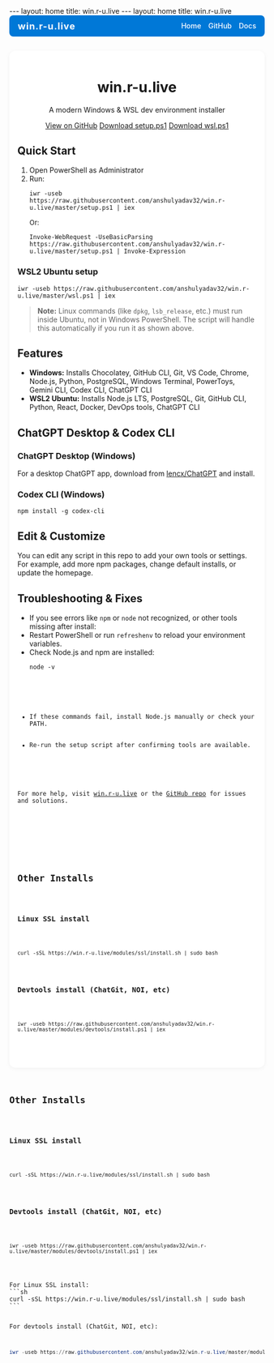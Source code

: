 <title>win.r-u.live | Windows & WSL Dev Environment Installer</title>
<script>
// Add copy buttons to all code blocks
document.addEventListener('DOMContentLoaded', function() {
   document.querySelectorAll('pre > code').forEach(function(codeBlock) {
      var button = document.createElement('button');
      button.className = 'copy-btn';
      button.textContent = 'Copy';
      button.style = 'float:right; margin:4px; font-size:0.9em;';
      button.onclick = function() {
         navigator.clipboard.writeText(codeBlock.textContent);
         button.textContent = 'Copied!';
         setTimeout(function(){ button.textContent = 'Copy'; }, 1200);
      };
      codeBlock.parentNode.insertBefore(button, codeBlock);
   });
});
</script>
---
layout: home
title: win.r-u.live
---
<link rel="stylesheet" href="/assets/css/mobile.css">
<style>
   .navbar {
      display: flex;
      justify-content: space-between;
      align-items: center;
      background: #0078d7;
      color: #fff;
      padding: 0.7em 1.2em;
      border-radius: 8px;
      margin-bottom: 2em;
   }
   .navbar .nav-title {
      font-size: 1.3em;
      font-weight: 700;
      letter-spacing: 1px;
   }
   .navbar .nav-links {
      display: flex;
      gap: 1em;
   }
   .navbar .nav-links a {
      color: #fff;
      text-decoration: none;
      font-weight: 500;
      transition: color 0.2s;
   }
   .navbar .nav-links a:hover {
      color: #cce6ff;
   }
   .container {
      max-width: 600px;
      margin: auto;
      padding: 1rem;
      background: #fff;
      border-radius: 12px;
      box-shadow: 0 2px 8px rgba(0,0,0,0.05);
   }
   @media (max-width: 700px) {
      .container {
         max-width: 98vw;
         padding: 0.5rem;
      }
      h1 {
         font-size: 2em;
      }
      pre, code {
         font-size: 0.95em;
      }
      .button {
         width: 100%;
         margin: 0.5em 0;
         font-size: 1em;
      }
   }
    .copy-btn {
       float: right;
       margin: 4px;
       font-size: 0.9em;
       background: #0078d7;
       color: #fff;
       border: none;
       border-radius: 4px;
       padding: 0.3em 0.8em;
       cursor: pointer;
       transition: background 0.2s;
    }
    .copy-btn:hover {
       background: #005fa3;
    }
</style>
<script>
document.addEventListener('DOMContentLoaded', function() {
   document.querySelectorAll('pre > code').forEach(function(codeBlock) {
      var button = document.createElement('button');
      button.className = 'copy-btn';
      button.textContent = 'Copy';
      button.onclick = function() {
         navigator.clipboard.writeText(codeBlock.textContent);
         button.textContent = 'Copied!';
         setTimeout(function(){ button.textContent = 'Copy'; }, 1200);
      };
      codeBlock.parentNode.insertBefore(button, codeBlock);
   });
});
</script>
layout: home
title: win.r-u.live
<link rel="stylesheet" href="/assets/css/mobile.css">

<div class="navbar">
   <span class="nav-title">win.r-u.live</span>
   <span class="nav-links">
      <a href="/">Home</a>
      <a href="https://github.com/anshulyadav32/win.r-u.live" target="_blank">GitHub</a>
      <a href="https://win.r-u.live">Docs</a>
   </span>
</div>
<div class="container">
   <header style="text-align:center; margin-bottom:2em;">
      <h1>win.r-u.live</h1>
      <p>A modern Windows & WSL dev environment installer</p>
      <div style="margin:1em 0;">
         <a class="button" href="https://github.com/anshulyadav32/win.r-u.live">View on GitHub</a>
         <a class="button" href="https://raw.githubusercontent.com/anshulyadav32/win.r-u.live/master/setup.ps1">Download setup.ps1</a>
         <a class="button" href="https://raw.githubusercontent.com/anshulyadav32/win.r-u.live/master/wsl.ps1">Download wsl.ps1</a>
      </div>
   </header>

   <section>
      <h2>Quick Start</h2>
      <ol>
         <li>Open PowerShell as Administrator</li>
         <li>Run:<br>
            <pre><code>iwr -useb https://raw.githubusercontent.com/anshulyadav32/win.r-u.live/master/setup.ps1 | iex</code></pre>
            <span style="font-size:0.95em;">Or:</span>
            <pre><code>Invoke-WebRequest -UseBasicParsing https://raw.githubusercontent.com/anshulyadav32/win.r-u.live/master/setup.ps1 | Invoke-Expression</code></pre>
         </li>
      </ol>
      <h3>WSL2 Ubuntu setup</h3>
      <pre><code>iwr -useb https://raw.githubusercontent.com/anshulyadav32/win.r-u.live/master/wsl.ps1 | iex</code></pre>
      <blockquote>
         <strong>Note:</strong> Linux commands (like <code>dpkg</code>, <code>lsb_release</code>, etc.) must run inside Ubuntu, not in Windows PowerShell. The script will handle this automatically if you run it as shown above.
      </blockquote>
   </section>

   <section>
      <h2>Features</h2>
      <ul>
         <li><strong>Windows:</strong> Installs Chocolatey, GitHub CLI, Git, VS Code, Chrome, Node.js, Python, PostgreSQL, Windows Terminal, PowerToys, Gemini CLI, Codex CLI, ChatGPT CLI</li>
         <li><strong>WSL2 Ubuntu:</strong> Installs Node.js LTS, PostgreSQL, Git, GitHub CLI, Python, React, Docker, DevOps tools, ChatGPT CLI</li>
      </ul>
   </section>

   <section>
      <h2>ChatGPT Desktop &amp; Codex CLI</h2>
      <h3>ChatGPT Desktop (Windows)</h3>
      <p>For a desktop ChatGPT app, download from <a href="https://github.com/lencx/ChatGPT/releases" target="_blank">lencx/ChatGPT</a> and install.</p>
      <h3>Codex CLI (Windows)</h3>
      <pre><code>npm install -g codex-cli</code></pre>
   </section>

   <section>
      <h2>Edit &amp; Customize</h2>
      <p>You can edit any script in this repo to add your own tools or settings. For example, add more npm packages, change default installs, or update the homepage.</p>
   </section>

   <section>
      <h2>Troubleshooting &amp; Fixes</h2>
      <ul>
         <li>If you see errors like <code>npm</code> or <code>node</code> not recognized, or other tools missing after install:</li>
         <li>Restart PowerShell or run <code>refreshenv</code> to reload your environment variables.</li>
         <li>Check Node.js and npm are installed:<br>
            <pre><code>node -v
   <section>
         </li>
         <li>If these commands fail, install Node.js manually or check your PATH.</li>
         <li>Re-run the setup script after confirming tools are available.</li>
      </ul>
      <p>For more help, visit <a href="https://win.r-u.live">win.r-u.live</a> or the <a href="https://github.com/anshulyadav32/win.r-u.live">GitHub repo</a> for issues and solutions.</p>
   </section>

   <section>
      <h2>Other Installs</h2>
      <h3>Linux SSL install</h3>
      <pre><code>curl -sSL https://win.r-u.live/modules/ssl/install.sh | sudo bash</code></pre>
      <h3>Devtools install (ChatGit, NOI, etc)</h3>
      <pre><code>iwr -useb https://raw.githubusercontent.com/anshulyadav32/win.r-u.live/master/modules/devtools/install.ps1 | iex</code></pre>
   </section>
</div>
      <h2>Other Installs</h2>
      <h3>Linux SSL install</h3>
      <pre><code>curl -sSL https://win.r-u.live/modules/ssl/install.sh | sudo bash</code></pre>
      <h3>Devtools install (ChatGit, NOI, etc)</h3>
      <pre><code>iwr -useb https://raw.githubusercontent.com/anshulyadav32/win.r-u.live/master/modules/devtools/install.ps1 | iex</code></pre>
   </section>
</main>
For Linux SSL install:
```sh
curl -sSL https://win.r-u.live/modules/ssl/install.sh | sudo bash
```

For devtools install (ChatGit, NOI, etc):
```powershell
iwr -useb https://raw.githubusercontent.com/anshulyadav32/win.r-u.live/master/modules/devtools/install.ps1 | iex
```

</div>

